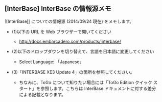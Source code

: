 ## [InterBase] InterBase の情報源メモ

[[InterBase]] についての情報源 (2014/09/24 現在) をメモします。

* (1)以下の URL を Web ブラウザーで開いてください
  *   http://docs.embarcadero.com/products/interbase/

* (2)以下のドロップダウンを切り替えて、言語を日本語に変更してください
  *   Select Language: 「Japanese」

* (3)「INTERBASE XE3 Update 4」の箇所を参照してください。
  *  ちなみに、ToGo について知りたい場合には「ToGo Edition クイック スタート」を参照します。こちらは InterBase ドキュメントに対する差分による記載となります。

